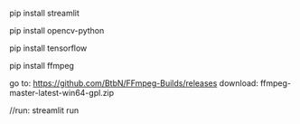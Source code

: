 pip install streamlit

pip install opencv-python

pip install tensorflow

pip install ffmpeg

go to:      https://github.com/BtbN/FFmpeg-Builds/releases
download:   ffmpeg-master-latest-win64-gpl.zip

//run: streamlit run <path of app.py> 

